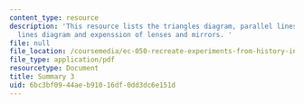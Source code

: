 ```yaml
---
content_type: resource
description: 'This resource lists the triangles diagram, parallel lines diagram, crossing
  lines diagram and expenssion of lenses and mirrors. '
file: null
file_location: /coursemedia/ec-050-recreate-experiments-from-history-inform-the-future-from-the-past-galileo-january-iap-2010/6bc3bf0944aeb91016df0dd3dc6e151d_MITEC_050IAP10_sum03.pdf
file_type: application/pdf
resourcetype: Document
title: Summary 3
uid: 6bc3bf09-44ae-b910-16df-0dd3dc6e151d
---
```

